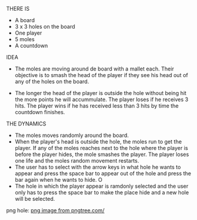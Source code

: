 THERE IS
- A board
- 3 x 3 holes on the board
- One player
- 5 moles
- A countdown

IDEA
- The moles are moving around de board with a mallet each.
Their objective is to smash the head of the player if they 
see his head out of any of the holes on the board. 

- The longer the head of the player is outside the hole without 
being hit the more points he will accummulate. The player loses 
if he receives 3 hits. The player wins if he has received less
than 3 hits by time the countdown finishes.

THE DYNAMICS
- The moles moves randomly around the board.
- When the player's head is outside the hole, the moles run to get
the player. If any of the moles reaches next to the hole where
the player is before the player hides, the mole smashes the player.
The player loses one life and the moles random movement restarts.
- The user has to select with the arrow keys in what hole he 
wants to appear and press the space bar to appear out of the hole 
and press the bar again when he wants to hide. 
O 
- The hole in which the player appear is ramdonly selected and the
user only has to press the space bar to make the place hide and
a new hole will be selected.


png hole: <a href='https://pngtree.com/freepng/huge-cracks-in-the-ground_5725808.html'>png image from pngtree.com/</a>